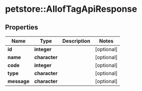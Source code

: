 # petstore::AllofTagApiResponse


## Properties
Name | Type | Description | Notes
------------ | ------------- | ------------- | -------------
**id** | **integer** |  | [optional] 
**name** | **character** |  | [optional] 
**code** | **integer** |  | [optional] 
**type** | **character** |  | [optional] 
**message** | **character** |  | [optional] 


